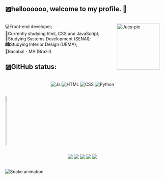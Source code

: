 ## ▨helloooooo, welcome to my profile. 🎈

<div><br>
  <img align="right" alt="Jucs-pic" height="150" src="https://c.tenor.com/7zKZuIk31GEAAAAC/bird-dance.gif" width="140" height="150">
</div>

  <div>
    💻Front-end developer;<br/>
    📖Currently studying html, CSS and JavaScript;<br/>
    📘Studying Systems Development (SENAI);</br>
    🏙️Studying Interior Design (UEMA);<br/>
    🌚Bacabal - MA (Brazil). <br/> 
  </div>

## ▨GitHub status:

<div style="display: inline_block" align="center"><br>
  <img align="center" alt="Js" src="https://img.shields.io/badge/JavaScript-F7DF1E?style=for-the-badge&logo=javascript&logoColor=black">
  <img align="center" alt="HTML" src="https://img.shields.io/badge/HTML5-E34F26?style=for-the-badge&logo=html5&logoColor=white">
  <img align="center" alt="CSS" src="https://img.shields.io/badge/CSS3-1572B6?style=for-the-badge&logo=css3&logoColor=white">
  <img align="center" alt="Python" src="https://img.shields.io/badge/Python-14354C?style=for-the-badge&logo=python&logoColor=white"/>
 </div>
 
 ##
  
 <div style="display: flex">
  <a href="https://github.com/Gsantos-f">
  <img height="160em"  width="48%" src="https://github-readme-stats.vercel.app/api/top-langs/?username=gsantos-f&layout=compact&theme=react"/>
</div>
  
 ##
  
<div style="display: inline_block" align="center"> 
  <a href="https://instagram.com/Gsantos_f" rel="noopener"><img src="https://img.shields.io/badge/-Instagram-%23E4405F?style=for-the-badge&logo=instagram&logoColor=white" rel="noopener"></a>
  <a href = "mailto:gsantos.4dev@gmail.com" rel="noopener"><img src="https://img.shields.io/badge/-Gmail-e83838?style=for-the-badge&logo=gmail&logoColor=white" rel="noopener"></a>
  <a href="https://www.linkedin.com/in/gabriel-dos-santos-662042234/" rel="noopener"><img src="https://img.shields.io/badge/-LinkedIn-%230077B5?style=for-the-badge&logo=linkedin&logoColor=white" rel="noopener"></a> 
  <a href="https://steamcommunity.com/id/Nexus244/" rel="noopener"><img src="https://img.shields.io/badge/Steam-000000?style=for-the-badge&logo=steam&logoColor=white" rel="noopener"><a/>
  <a href="https://github.com/Gsantos-f" rel="noopener"><img src="https://img.shields.io/badge/GitHub-000000?style=for-the-badge&logo=github&logoColor=white&rel=noopener" rel="noopener"></a>
</div>

  ##
 
  ![Snake animation](https://github.com/Gsantos-f/Gsantos-f/blob/output/github-contribution-grid-snake.svg)

</div>
